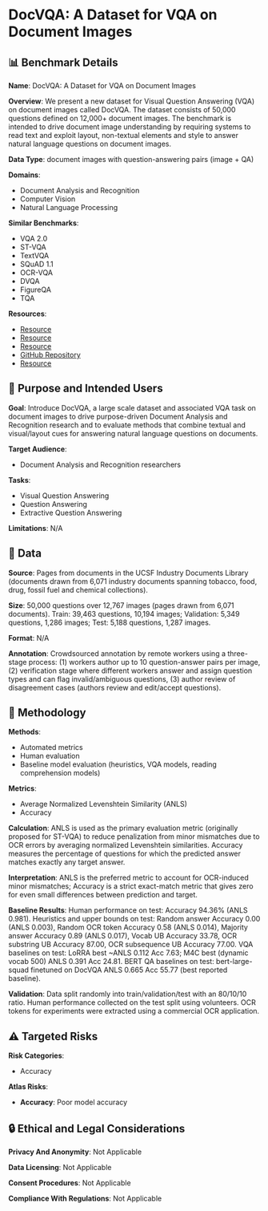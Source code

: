 # DocVQA: A Dataset for VQA on Document Images

## 📊 Benchmark Details

**Name**: DocVQA: A Dataset for VQA on Document Images

**Overview**: We present a new dataset for Visual Question Answering (VQA) on document images called DocVQA. The dataset consists of 50,000 questions defined on 12,000+ document images. The benchmark is intended to drive document image understanding by requiring systems to read text and exploit layout, non-textual elements and style to answer natural language questions on document images.

**Data Type**: document images with question-answering pairs (image + QA)

**Domains**:
- Document Analysis and Recognition
- Computer Vision
- Natural Language Processing

**Similar Benchmarks**:
- VQA 2.0
- ST-VQA
- TextVQA
- SQuAD 1.1
- OCR-VQA
- DVQA
- FigureQA
- TQA

**Resources**:
- [Resource](https://docvqa.org)
- [Resource](https://www.industrydocuments.ucsf.edu/)
- [Resource](https://arxiv.org/abs/2007.00398)
- [GitHub Repository](https://github.com/facebookresearch/mmf)
- [Resource](https://huggingface.co/transformers/)

## 🎯 Purpose and Intended Users

**Goal**: Introduce DocVQA, a large scale dataset and associated VQA task on document images to drive purpose-driven Document Analysis and Recognition research and to evaluate methods that combine textual and visual/layout cues for answering natural language questions on documents.

**Target Audience**:
- Document Analysis and Recognition researchers

**Tasks**:
- Visual Question Answering
- Question Answering
- Extractive Question Answering

**Limitations**: N/A

## 💾 Data

**Source**: Pages from documents in the UCSF Industry Documents Library (documents drawn from 6,071 industry documents spanning tobacco, food, drug, fossil fuel and chemical collections).

**Size**: 50,000 questions over 12,767 images (pages drawn from 6,071 documents). Train: 39,463 questions, 10,194 images; Validation: 5,349 questions, 1,286 images; Test: 5,188 questions, 1,287 images.

**Format**: N/A

**Annotation**: Crowdsourced annotation by remote workers using a three-stage process: (1) workers author up to 10 question-answer pairs per image, (2) verification stage where different workers answer and assign question types and can flag invalid/ambiguous questions, (3) author review of disagreement cases (authors review and edit/accept questions).

## 🔬 Methodology

**Methods**:
- Automated metrics
- Human evaluation
- Baseline model evaluation (heuristics, VQA models, reading comprehension models)

**Metrics**:
- Average Normalized Levenshtein Similarity (ANLS)
- Accuracy

**Calculation**: ANLS is used as the primary evaluation metric (originally proposed for ST-VQA) to reduce penalization from minor mismatches due to OCR errors by averaging normalized Levenshtein similarities. Accuracy measures the percentage of questions for which the predicted answer matches exactly any target answer.

**Interpretation**: ANLS is the preferred metric to account for OCR-induced minor mismatches; Accuracy is a strict exact-match metric that gives zero for even small differences between prediction and target.

**Baseline Results**: Human performance on test: Accuracy 94.36% (ANLS 0.981). Heuristics and upper bounds on test: Random answer Accuracy 0.00 (ANLS 0.003), Random OCR token Accuracy 0.58 (ANLS 0.014), Majority answer Accuracy 0.89 (ANLS 0.017), Vocab UB Accuracy 33.78, OCR substring UB Accuracy 87.00, OCR subsequence UB Accuracy 77.00. VQA baselines on test: LoRRA best ~ANLS 0.112 Acc 7.63; M4C best (dynamic vocab 500) ANLS 0.391 Acc 24.81. BERT QA baselines on test: bert-large-squad finetuned on DocVQA ANLS 0.665 Acc 55.77 (best reported baseline).

**Validation**: Data split randomly into train/validation/test with an 80/10/10 ratio. Human performance collected on the test split using volunteers. OCR tokens for experiments were extracted using a commercial OCR application.

## ⚠️ Targeted Risks

**Risk Categories**:
- Accuracy

**Atlas Risks**:
- **Accuracy**: Poor model accuracy

## 🔒 Ethical and Legal Considerations

**Privacy And Anonymity**: Not Applicable

**Data Licensing**: Not Applicable

**Consent Procedures**: Not Applicable

**Compliance With Regulations**: Not Applicable
